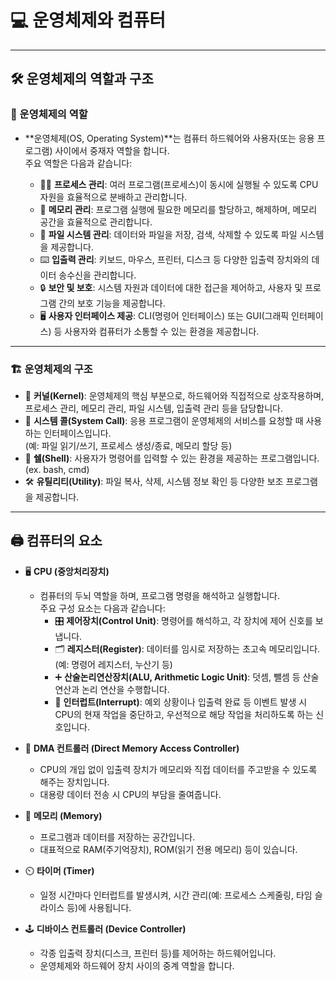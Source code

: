 # 💻 운영체제와 컴퓨터

---

## 🛠️ 운영체제의 역할과 구조

### 🌟 운영체제의 역할

- **운영체제(OS, Operating System)**는 컴퓨터 하드웨어와 사용자(또는 응용 프로그램) 사이에서 중재자 역할을 합니다.  
  주요 역할은 다음과 같습니다:

    - 🧑‍💻 **프로세스 관리**: 여러 프로그램(프로세스)이 동시에 실행될 수 있도록 CPU 자원을 효율적으로 분배하고 관리합니다.
    - 🧠 **메모리 관리**: 프로그램 실행에 필요한 메모리를 할당하고, 해제하며, 메모리 공간을 효율적으로 관리합니다.
    - 📁 **파일 시스템 관리**: 데이터와 파일을 저장, 검색, 삭제할 수 있도록 파일 시스템을 제공합니다.
    - ⌨️ **입출력 관리**: 키보드, 마우스, 프린터, 디스크 등 다양한 입출력 장치와의 데이터 송수신을 관리합니다.
    - 🔒 **보안 및 보호**: 시스템 자원과 데이터에 대한 접근을 제어하고, 사용자 및 프로그램 간의 보호 기능을 제공합니다.
    - 🖥️ **사용자 인터페이스 제공**: CLI(명령어 인터페이스) 또는 GUI(그래픽 인터페이스) 등 사용자와 컴퓨터가 소통할 수 있는 환경을 제공합니다.

---

### 🏗️ 운영체제의 구조

- 🧩 **커널(Kernel)**: 운영체제의 핵심 부분으로, 하드웨어와 직접적으로 상호작용하며, 프로세스 관리, 메모리 관리, 파일 시스템, 입출력 관리 등을 담당합니다.
- 🔗 **시스템 콜(System Call)**: 응용 프로그램이 운영체제의 서비스를 요청할 때 사용하는 인터페이스입니다.  
  (예: 파일 읽기/쓰기, 프로세스 생성/종료, 메모리 할당 등)
- 💬 **쉘(Shell)**: 사용자가 명령어를 입력할 수 있는 환경을 제공하는 프로그램입니다. (ex. bash, cmd)
- 🛠️ **유틸리티(Utility)**: 파일 복사, 삭제, 시스템 정보 확인 등 다양한 보조 프로그램을 제공합니다.

---

## 🖨️ 컴퓨터의 요소

- 🖥️ **CPU (중앙처리장치)**
    - 컴퓨터의 두뇌 역할을 하며, 프로그램 명령을 해석하고 실행합니다.  
      주요 구성 요소는 다음과 같습니다:
        - 🎛️ **제어장치(Control Unit)**: 명령어를 해석하고, 각 장치에 제어 신호를 보냅니다.
        - 🗂️ **레지스터(Register)**: 데이터를 임시로 저장하는 초고속 메모리입니다. (예: 명령어 레지스터, 누산기 등)
        - ➕ **산술논리연산장치(ALU, Arithmetic Logic Unit)**: 덧셈, 뺄셈 등 산술 연산과 논리 연산을 수행합니다.
        - 🚨 **인터럽트(Interrupt)**: 예외 상황이나 입출력 완료 등 이벤트 발생 시 CPU의 현재 작업을 중단하고, 우선적으로 해당 작업을 처리하도록 하는 신호입니다.

- 🔄 **DMA 컨트롤러 (Direct Memory Access Controller)**
    - CPU의 개입 없이 입출력 장치가 메모리와 직접 데이터를 주고받을 수 있도록 해주는 장치입니다.
    - 대용량 데이터 전송 시 CPU의 부담을 줄여줍니다.

- 💾 **메모리 (Memory)**
    - 프로그램과 데이터를 저장하는 공간입니다.
    - 대표적으로 RAM(주기억장치), ROM(읽기 전용 메모리) 등이 있습니다.

- ⏲️ **타이머 (Timer)**
    - 일정 시간마다 인터럽트를 발생시켜, 시간 관리(예: 프로세스 스케줄링, 타임 슬라이스 등)에 사용됩니다.

- 🕹️ **디바이스 컨트롤러 (Device Controller)**
    - 각종 입출력 장치(디스크, 프린터 등)를 제어하는 하드웨어입니다.
    - 운영체제와 하드웨어 장치 사이의 중계 역할을 합니다.
